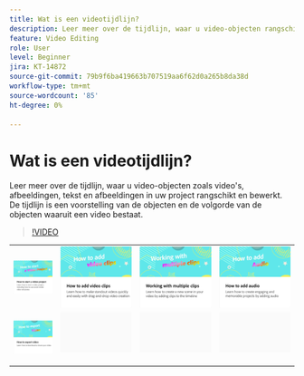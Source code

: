 ```yaml
---
title: Wat is een videotijdlijn?
description: Leer meer over de tijdlijn, waar u video-objecten rangschikt en bewerkt
feature: Video Editing
role: User
level: Beginner
jira: KT-14872
source-git-commit: 79b9f6ba419663b707519aa6f62d0a265b8da38d
workflow-type: tm+mt
source-wordcount: '85'
ht-degree: 0%

---
```


# Wat is een videotijdlijn?

Leer meer over de tijdlijn, waar u video-objecten zoals video&#39;s, afbeeldingen, tekst en afbeeldingen in uw project rangschikt en bewerkt. De tijdlijn is een voorstelling van de objecten en de volgorde van de objecten waaruit een video bestaat.

>[!VIDEO](https://video.tv.adobe.com/v/3427090?quality=12&learn=on&hidetitle=true)

<table style="table-layout:fixed">
<tr>
   <td>
         <a href="start-video.md">
            <img alt="Een videoproject starten" src="assets/start-video.png" />
         </a>
   </td>
  <td>
         <a href="add-video-clips.md">
            <img alt="Videoclips toevoegen" src="assets/add-video-clips.png" />
         </a>
   </td>
   <td>
         <a href="multiple-clips.md">
            <img alt="Werken met meerdere clips" src="assets/multiple-clips.png" />
         </a>
   </td>
   <td>
         <a href="add-audio-video.md">
            <img alt="Audio toevoegen" src="assets/add-audio-video.png" />
         </a>
   </td>
</tr>
<tr>
    <td>
         <a href="export-video.md">
            <img alt="Video exporteren" src="assets/export-video.png" />
         </a>
   </td>
   <td>
    <img alt="Spacer" src="../assets/Gray_thumbnail.png" />
    <div>
    <br>
   </td>
   <td>
    <img alt="Spacer" src="../assets/Gray_thumbnail.png" />
    <div>
    <br>
   </td>
   <td>
    <img alt="Spacer" src="../assets/Gray_thumbnail.png" />
    <div>
    <br>
   </td>
</tr>
</table>